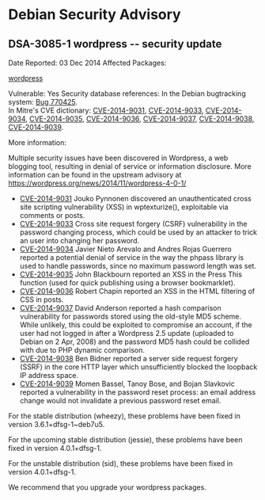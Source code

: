 
Debian Security Advisory
========================


DSA-3085-1 wordpress -- security update
---------------------------------------



Date Reported:
03 Dec 2014
Affected Packages:

[wordpress](https://packages.debian.org/src:wordpress)

Vulnerable:
Yes
Security database references:
In the Debian bugtracking system: [Bug 770425](https://bugs.debian.org/cgi-bin/bugreport.cgi?bug=770425).  
In Mitre's CVE dictionary: [CVE-2014-9031](https://security-tracker.debian.org/tracker/CVE-2014-9031), [CVE-2014-9033](https://security-tracker.debian.org/tracker/CVE-2014-9033), [CVE-2014-9034](https://security-tracker.debian.org/tracker/CVE-2014-9034), [CVE-2014-9035](https://security-tracker.debian.org/tracker/CVE-2014-9035), [CVE-2014-9036](https://security-tracker.debian.org/tracker/CVE-2014-9036), [CVE-2014-9037](https://security-tracker.debian.org/tracker/CVE-2014-9037), [CVE-2014-9038](https://security-tracker.debian.org/tracker/CVE-2014-9038), [CVE-2014-9039](https://security-tracker.debian.org/tracker/CVE-2014-9039).  

More information:

Multiple security issues have been discovered in Wordpress, a web
blogging tool, resulting in denial of service or information disclosure.
More information can be found in the upstream advisory at
<https://wordpress.org/news/2014/11/wordpress-4-0-1/>


* [CVE-2014-9031](https://security-tracker.debian.org/tracker/CVE-2014-9031)
Jouko Pynnonen discovered an unauthenticated cross site scripting
 vulnerability (XSS) in wptexturize(), exploitable via comments or
 posts.
* [CVE-2014-9033](https://security-tracker.debian.org/tracker/CVE-2014-9033)
Cross site request forgery (CSRF) vulnerability in the password
 changing process, which could be used by an attacker to trick an
 user into changing her password.
* [CVE-2014-9034](https://security-tracker.debian.org/tracker/CVE-2014-9034)
Javier Nieto Arevalo and Andres Rojas Guerrero reported a potential
 denial of service in the way the phpass library is used to handle
 passwords, since no maximum password length was set.
* [CVE-2014-9035](https://security-tracker.debian.org/tracker/CVE-2014-9035)
John Blackbourn reported an XSS in the Press This function (used
 for quick publishing using a browser bookmarklet).
* [CVE-2014-9036](https://security-tracker.debian.org/tracker/CVE-2014-9036)
Robert Chapin reported an XSS in the HTML filtering of CSS in posts.
* [CVE-2014-9037](https://security-tracker.debian.org/tracker/CVE-2014-9037)
David Anderson reported a hash comparison vulnerability for
 passwords stored using the old-style MD5 scheme. While unlikely,
 this could be exploited to compromise an account, if the user had
 not logged in after a Wordpress 2.5 update (uploaded to Debian on 2
 Apr, 2008) and the password MD5 hash could be collided with due to
 PHP dynamic comparison.
* [CVE-2014-9038](https://security-tracker.debian.org/tracker/CVE-2014-9038)
Ben Bidner reported a server side request forgery (SSRF) in the core
 HTTP layer which unsufficiently blocked the loopback IP address
 space.
* [CVE-2014-9039](https://security-tracker.debian.org/tracker/CVE-2014-9039)
Momen Bassel, Tanoy Bose, and Bojan Slavkovic reported a
 vulnerability in the password reset process: an email address change
 would not invalidate a previous password reset email.


For the stable distribution (wheezy), these problems have been fixed in
version 3.6.1+dfsg-1~deb7u5.


For the upcoming stable distribution (jessie), these problems have been
fixed in version 4.0.1+dfsg-1.


For the unstable distribution (sid), these problems have been fixed in
version 4.0.1+dfsg-1.


We recommend that you upgrade your wordpress packages.





